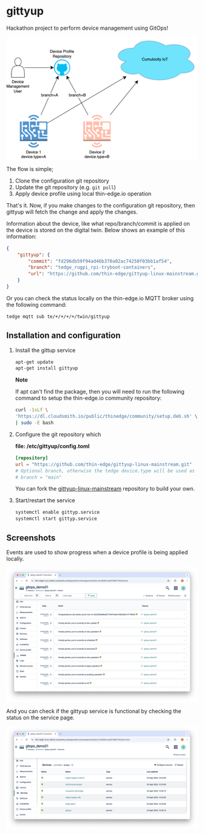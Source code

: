 # gittyup

Hackathon project to perform device management using GitOps!

![architecture](./docs/gittyup.drawio.png)


The flow is simple;

1. Clone the configuration git repository
2. Update the git repository (e.g. `git pull`)
3. Apply device profile using local thin-edge.io operation

That's it. Now, if you make changes to the configuration git repository, then gittyup will fetch the change and apply the changes.

Information about the device, like what repo/branch/commit is applied on the device is stored on the digital twin. Below shows an example of this information:

```json
{
    "gittyup": {
        "commit": "fd296db59f94ad46b370a02ac74250f03bb1af54",
        "branch": "tedge_rugpi_rpi-tryboot-containers",
        "url": "https://github.com/thin-edge/gittyup-linux-mainstream.git"
    }
}
```

Or you can check the status locally on the thin-edge.io MQTT broker using the following command:

```sh
tedge mqtt sub te/+/+/+/+/twin/gittyup
```

## Installation and configuration


1. Install the gittup service

    ```sh
    apt-get update
    apt-get install gittyup
    ```

    **Note**

    If apt can't find the package, then you will need to run the following command to setup the thin-edge.io community repository:

    ```sh
    curl -1sLf \
    'https://dl.cloudsmith.io/public/thinedge/community/setup.deb.sh' \
    | sudo -E bash
    ```

2. Configure the git repository which

    **file: /etc/gittyup/config.toml**

    ```toml
    [repository]
    url = "https://github.com/thin-edge/gittyup-linux-mainstream.git"
    # Optional branch, otherwise the tedge device.type will be used as the branch name
    # branch = "main"
    ```

    You can fork the [gittyup-linux-mainstream](https://github.com/thin-edge/gittyup-linux-mainstream) repository to build your own.

3. Start/restart the service

    ```sh
    systemctl enable gittyp.service
    systemctl start gittyp.service
    ```


## Screenshots

Events are used to show progress when a device profile is being applied locally.

![gittyup-events](./docs/gittyup-events.png)

And you can check if the gittyup service is functional by checking the status on the service page.

![gittyup-service-status](./docs/gittyup-service-status.png)

